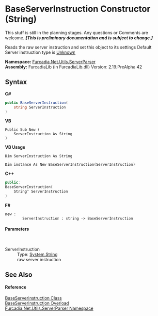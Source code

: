 # BaseServerInstruction Constructor (String)
This stuff is still in the planning stages. Any questions or Comments are welcome. _**\[This is preliminary documentation and is subject to change.\]**_

Reads the raw server instruction and set this object to its settings 
Default Server instruction type is <a href="T_Furcadia_Net_ServerInstructionType">Unknown</a>


**Namespace:**&nbsp;<a href="N_Furcadia_Net_Utils_ServerParser">Furcadia.Net.Utils.ServerParser</a><br />**Assembly:**&nbsp;FurcadiaLib (in FurcadiaLib.dll) Version: 2.19.PreAlpha 42

## Syntax

**C#**<br />
``` C#
public BaseServerInstruction(
	string ServerInstruction
)
```

**VB**<br />
``` VB
Public Sub New ( 
	ServerInstruction As String
)
```

**VB Usage**<br />
``` VB Usage
Dim ServerInstruction As String

Dim instance As New BaseServerInstruction(ServerInstruction)
```

**C++**<br />
``` C++
public:
BaseServerInstruction(
	String^ ServerInstruction
)
```

**F#**<br />
``` F#
new : 
        ServerInstruction : string -> BaseServerInstruction
```


#### Parameters
&nbsp;<dl><dt>ServerInstruction</dt><dd>Type: <a href="http://msdn2.microsoft.com/en-us/library/s1wwdcbf" target="_blank">System.String</a><br />raw server instruction</dd></dl>

## See Also


#### Reference
<a href="T_Furcadia_Net_Utils_ServerParser_BaseServerInstruction">BaseServerInstruction Class</a><br /><a href="Overload_Furcadia_Net_Utils_ServerParser_BaseServerInstruction__ctor">BaseServerInstruction Overload</a><br /><a href="N_Furcadia_Net_Utils_ServerParser">Furcadia.Net.Utils.ServerParser Namespace</a><br />
